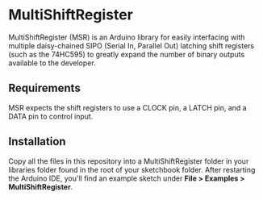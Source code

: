 # MultiShiftRegister

MultiShiftRegister (MSR) is an Arduino library for easily interfacing with multiple daisy-chained SIPO (Serial In, Parallel Out) latching shift registers (such as the 74HC595) to greatly expand the number of binary outputs available to the developer.

## Requirements

MSR expects the shift registers to use a CLOCK pin, a LATCH pin, and a DATA pin to control input.

## Installation

Copy all the files in this repository into a MultiShiftRegister folder in your libraries folder found in the root of your sketchbook folder.
After restarting the Arduino IDE, you'll find an example sketch under **File > Examples > MultiShiftRegister**.
